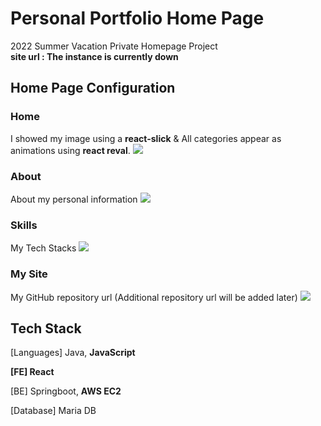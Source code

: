# Personal Portfolio Home Page
2022 Summer Vacation Private Homepage Project <br/>
**site url : The instance is currently down** 

## Home Page Configuration

### Home
I showed my image using a **react-slick** & All categories appear as animations using **react reval**.
<img src="https://user-images.githubusercontent.com/97934158/185891231-7bec49e6-a132-4596-84a5-43f26e6f7783.png">

### About
About my personal information
<img src="https://user-images.githubusercontent.com/97934158/185892971-2520b2a4-4e21-4a66-bad9-9695571dec23.png">

### Skills
My Tech Stacks
<img src="https://user-images.githubusercontent.com/97934158/185894446-a89d4387-ded0-47d7-9f9a-ed4eaeffab5a.png">


### My Site
My GitHub repository url (Additional repository url will be added later)
<img src="https://user-images.githubusercontent.com/97934158/185895562-c73bfe49-57ab-4a79-8647-b7172f0e3074.png">


## Tech Stack

[Languages] Java, **JavaScript**

**[FE] React**

[BE] Springboot, **AWS EC2**

[Database] Maria DB
